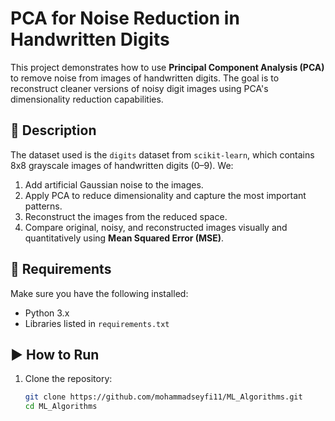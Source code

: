 # PCA for Noise Reduction in Handwritten Digits

This project demonstrates how to use **Principal Component Analysis (PCA)** to remove noise from images of handwritten digits. The goal is to reconstruct cleaner versions of noisy digit images using PCA's dimensionality reduction capabilities.

## 📌 Description

The dataset used is the `digits` dataset from `scikit-learn`, which contains 8x8 grayscale images of handwritten digits (0–9). We:
1. Add artificial Gaussian noise to the images.
2. Apply PCA to reduce dimensionality and capture the most important patterns.
3. Reconstruct the images from the reduced space.
4. Compare original, noisy, and reconstructed images visually and quantitatively using **Mean Squared Error (MSE)**.


## 🔧 Requirements

Make sure you have the following installed:

- Python 3.x
- Libraries listed in `requirements.txt`


## ▶️ How to Run

1. Clone the repository:
   ```bash
   git clone https://github.com/mohammadseyfi11/ML_Algorithms.git
   cd ML_Algorithms
